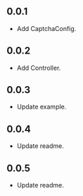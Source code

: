 ## 0.0.1
* Add CaptchaConfig.

## 0.0.2
* Add Controller.

## 0.0.3
* Update example.

## 0.0.4
* Update readme.
## 0.0.5
* Update readme.